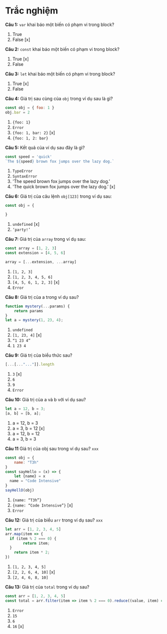 # Trắc nghiệm

**Câu 1:** `var` khai báo một biến có phạm vi trong block?

1. True
2. False [x]

**Câu 2:** `const` khai báo một biến có phạm vi trong block?

1. True [x]
2. False

**Câu 3:** `let` khai báo một biến có phạm vi trong block?

1. True [x]
2. False

**Câu 4:** Giá trị sau cùng của `obj` trong ví dụ sau là gì?

```jsx
const obj = { foo: 1 }
obj.bar = 2
```

1. `{foo: 1}`
2. `Error`
3. `{foo: 1, bar: 2}` [x]
4. `{foo: 1, 2: bar}`

**Câu 5:** Kết quả của ví dụ sau đây là gì?

```jsx
const speed = 'quick'
`The ${speed} brown fox jumps over the lazy dog.`
```

1. `TypeError`
2. `SyntaxError`
3. 'The speed brown fox jumps over the lazy dog.’
4. 'The quick brown fox jumps over the lazy dog.’ [x]

**Câu 6:** Giá trị của câu lệnh `obj[123]` trong ví dụ sau:

```jsx
const obj = {

}
```

1. `undefined` [x]
2. `‘party!’`

**Câu 7:** Giá trị của `array` trong ví dụ sau:

```jsx
const array = [1, 2, 3]
const extension = [4, 5, 6]

array = [...extension, ...array]
```

1. `[1, 2, 3]`
2. `[1, 2, 3, 4, 5, 6]`
3. `[4, 5, 6, 1, 2, 3]` [x]
4. `Error`

**Câu 8:** Giá trị của a trong ví dụ sau?

```jsx
function mystery(...params) {
	return params
}
let a = mystery(1, 23, 4);
```

1. `undefined`
2. `[1, 23, 4]` [x]
3. `“1 23 4”`
4. `1 23 4`

**Câu 9:** Giá trị của biểu thức sau?

```jsx
[...[..."..."]].length
```

1. `3` [x]
2. `6`
3. `9`
4. `Error`

**Câu 10:** Giá trị của a và b với ví dụ sau?

```jsx
let a = 12, b = 3;
[a, b] = [b, a];
```

1. a = 12, b = 3
2. a = 3, b = 12 [x]
3. a = 12, b = 12
4. a = 3, b = 3

**Câu 11** Giá trị của obj sau trong ví dụ sau? `xxx`

```jsx
const obj = {
	name: "T3h"
}
const sayHello = (x) => {
	let {name} = x
  name = "Code Intensive"
}
sayHellO(obj)
```

1. `{name: “T3h”}`
2. `{name: “Code Intensive”}` [x]
3. `Error`

**Câu 12:** Giá trị của biểu `arr` trong ví dụ sau? `xxx`

```jsx
let arr = [1, 2, 3, 4, 5]
arr.map(item => {
  if (item % 2 === 0) {
		return item;
  }
	return item * 2;
})
```

1. `[1, 2, 3, 4, 5]`
2. `[2, 2, 6, 4, 10]` [x]
3. `[2, 4, 6, 8, 10]`

**Câu 13:** Giá trị của `total` trong ví dụ sau?

```jsx
const arr = [1, 2, 3, 4, 5]
const total = arr.filter(item => item % 2 === 0).reduce((value, item) => value + item , 10)
```

1. `Error`
2. `15`
3. `6`
4. `16` [x]